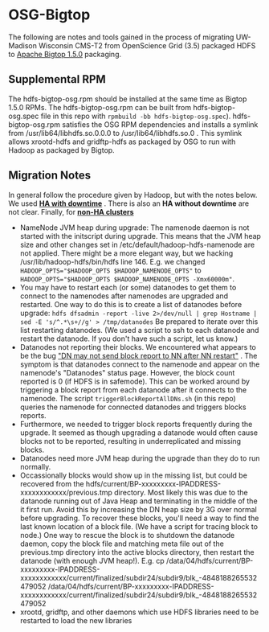 # OSG-Bigtop
The following are notes and tools gained in the process of migrating UW-Madison Wisconsin CMS-T2 from OpenScience Grid (3.5) packaged HDFS to [Apache Bigtop 1.5.0](https://bigtop.apache.org/download.html#releases) packaging.  

## Supplemental RPM
The hdfs-bigtop-osg.rpm should be installed at the same time as Bigtop 1.5.0 RPMs. The hdfs-bigtop-osg.rpm can be built from hdfs-bigtop-osg.spec file in this repo with `rpmbuild -bb hdfs-bigtop-osg.spec`). hdfs-bigtop-osg.rpm satisfies the OSG RPM dependencies and installs a symlink from /usr/lib64/libhdfs.so.0.0.0 to /usr/lib64/libhdfs.so.0 .  This symlink allows xrootd-hdfs and gridftp-hdfs as packaged by OSG to run with Hadoop as packaged by Bigtop.

## Migration Notes
In general follow the procedure given by Hadoop, but with the notes below.
We used [**HA with downtime**](https://hadoop.apache.org/docs/r2.10.1/hadoop-project-dist/hadoop-hdfs/HDFSHighAvailabilityWithQJM.html#HDFS_UpgradeFinalizationRollback_with_HA_Enabled) .
There is also an **HA without downtime** are not clear. 
Finally, for [**non-HA clusters**](https://hadoop.apache.org/docs/r2.10.1/hadoop-project-dist/hadoop-hdfs/HdfsRollingUpgrade.html#Upgrading_Non-HA_Clusters)
- NameNode JVM heap during upgrade:  The namenode daemon is not started with the initscript during upgrade.  This means that the JVM heap size and other changes set in /etc/default/hadoop-hdfs-namenode are not applied. There might be a more elegant way, but we hacking /usr/lib/hadoop-hdfs/bin/hdfs line 146.  E.g. we changed `HADOOP_OPTS="$HADOOP_OPTS $HADOOP_NAMENODE_OPTS"` to `HADOOP_OPTS="$HADOOP_OPTS $HADOOP_NAMENODE_OPTS -Xmx60000m"`.
- You may have to restart each (or some) datanodes to get them to connect to the namenodes after namenodes are upgraded and restarted.  One way to do this is to create a list of datanodes before upgrade: `hdfs dfsadmin -report -live 2>/dev/null | grep Hostname | sed -E 's/^.*\s+//g' > /tmp/datanodes` Be prepared to iterate over this list restarting datanodes.  (We used a script to ssh to each datanode and restart the datanode. If you don't have such a script, let us know.)
- Datanodes not reporting their blocks. We encountered what appears to be the bug ["DN may not send block report to NN after NN restart"](https://issues.apache.org/jira/browse/HDFS-12749) . The symptom is that datanodes connect to the namenode and appear on the namenode's "Datanodes" status page.  However, the block count reported is 0 (if HDFS is in safemode). This can be worked around by triggering a block report from each datanode after it connects to the namenode.  The script `triggerBlockReportAllDNs.sh` (in this repo) queries the namenode for connected datanodes and triggers blocks reports.
- Furthermore, we needed to trigger block reports frequently during the upgrade.  It seemed as though upgrading a datanode would often cause blocks not to be reported, resulting in underreplicated and missing blocks.
- Datanodes need more JVM heap during the upgrade than they do to run normally.
- Occassionally blocks would show up in the missing list, but could be recovered from the hdfs/current/BP-xxxxxxxxx-IPADDRESS-xxxxxxxxxxxx/previous.tmp directory. Most likely this was due to the datanode running out of Java Heap and terminating in the middle of the it first run.  Avoid this by increasing the DN heap size by 3G over normal before upgrading.  To recover these blocks, you'll need a way to find the last known location of a block file.  (We have a script for tracing block to node.) One way to rescue the block is to shutdown the datanode daemon, copy the block file and matching meta file out of the previous.tmp directory into the active blocks directory, then restart the datanode (with enough JVM heap!).  E.g. cp /data/04/hdfs/current/BP-xxxxxxxxx-IPADDRESS-xxxxxxxxxxxx/current/finalized/subdir24/subdir9/blk_-4848188265532479052 /data/04/hdfs/current/BP-xxxxxxxxx-IPADDRESS-xxxxxxxxxxxx/current/finalized/subdir24/subdir9/blk_-4848188265532479052
- xrootd, gridftp, and other daemons which use HDFS libraries need to be restarted to load the new libraries


